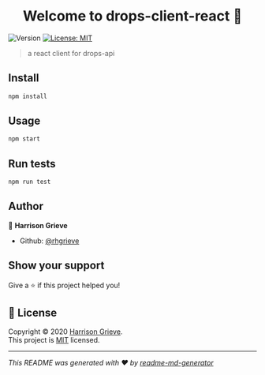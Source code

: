 <h1 align="center">Welcome to drops-client-react 👋</h1>
<p>
  <img alt="Version" src="https://img.shields.io/badge/version-0.1.0-blue.svg?cacheSeconds=2592000" />
  <a href="https://opensource.org/licenses/MIT" target="_blank">
    <img alt="License: MIT" src="https://img.shields.io/badge/License-MIT-yellow.svg" />
  </a>
</p>

> a react client for drops-api

## Install

```sh
npm install
```

## Usage

```sh
npm start
```

## Run tests

```sh
npm run test
```

## Author

👤 **Harrison Grieve**

- Github: [@rhgrieve](https://github.com/rhgrieve)

## Show your support

Give a ⭐️ if this project helped you!

## 📝 License

Copyright © 2020 [Harrison Grieve](https://github.com/rhgrieve).<br />
This project is [MIT](https://opensource.org/licenses/MIT) licensed.

---

_This README was generated with ❤️ by [readme-md-generator](https://github.com/kefranabg/readme-md-generator)_
